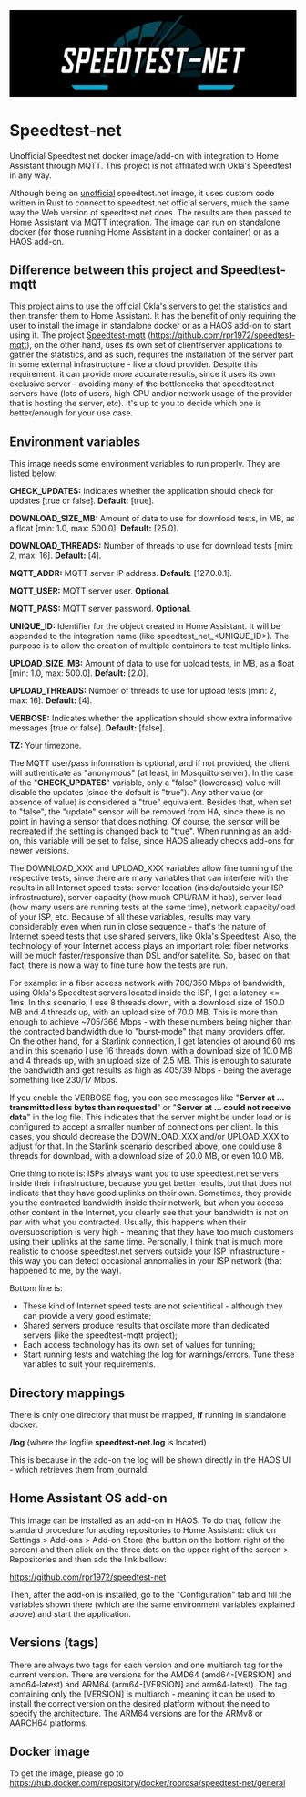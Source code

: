 ![Project Logo](https://raw.githubusercontent.com/rpr1972/speedtest-net/main/logo.png)
# Speedtest-net
Unofficial Speedtest.net docker image/add-on with integration to Home Assistant through MQTT. This project is not affiliated with Okla's Speedtest in any way.

Although being an <u>unofficial</u> speedtest.net image, it uses custom code written in Rust to connect to speedtest.net official servers, much the same way the Web version of speedtest.net does. The results are then passed to Home Assistant via MQTT integration. The image can run on standalone docker (for those running Home Assistant in a docker container) or as a HAOS add-on.

## Difference between this project and Speedtest-mqtt

This project aims to use the official Okla's servers to get the statistics and then transfer them to Home Assistant. It has the benefit of only requiring the user to install the image in standalone docker or as a HAOS add-on to start using it. The project <u>Speedtest-mqtt</u> (https://github.com/rpr1972/speedtest-mqtt), on the other hand, uses its own set of client/server applications to gather the statistics, and as such, requires the installation of the server part in some external infrastructure - like a cloud provider. Despite this requirement, it can provide more accurate results, since it uses its own exclusive server - avoiding many of the bottlenecks that speedtest.net servers have (lots of users, high CPU and/or network usage of the provider that is hosting the server, etc). It's up to you to decide which one is better/enough for your use case.

## Environment variables
This image needs some environment variables to run properly. They are listed below:

**CHECK_UPDATES:** Indicates whether the application should check for updates [true or false]. **Default:** [true].

**DOWNLOAD_SIZE_MB:** Amount of data to use for download tests, in MB, as a float [min: 1.0, max: 500.0]. **Default:** [25.0].

**DOWNLOAD_THREADS:** Number of threads to use for download tests [min: 2, max: 16]. **Default:** [4].

**MQTT_ADDR:** MQTT server IP address. **Default:** [127.0.0.1].

**MQTT_USER:** MQTT server user. **Optional**.

**MQTT_PASS:** MQTT server password. **Optional**.

**UNIQUE_ID:** Identifier for the object created in Home Assistant. It will be appended to the integration name (like speedtest_net_<UNIQUE_ID>). The purpose is to allow the creation of multiple containers to test multiple links.

**UPLOAD_SIZE_MB:** Amount of data to use for upload tests, in MB, as a float [min: 1.0, max: 500.0]. **Default:** [2.0].

**UPLOAD_THREADS:** Number of threads to use for upload tests [min: 2, max: 16]. **Default:** [4].

**VERBOSE:** Indicates whether the application should show extra informative messages [true or false]. **Default:** [false].

**TZ:** Your timezone.

The MQTT user/pass information is optional, and if not provided, the client will authenticate as "anonymous" (at least, in Mosquitto server). In the case of the "**CHECK_UPDATES**" variable, only a "false" (lowercase) value will disable the updates (since the default is "true"). Any other value (or absence of value) is considered a "true" equivalent. Besides that, when set to "false", the "update" sensor will be removed from HA, since there is no point in having a sensor that does nothing. Of course, the sensor will be recreated if the setting is changed back to "true". When running as an add-on, this variable will be set to false, since HAOS already checks add-ons for newer versions.

The DOWNLOAD_XXX and UPLOAD_XXX variables allow fine tunning of the respective tests, since there are many variables that can interfere with the results in all Internet speed tests: server location (inside/outside your ISP infrastructure), server capacity (how much CPU/RAM it has), server load (how many users are running tests at the same time), network capacity/load of your ISP, etc. Because of all these variables, results may vary considerably even when run in close sequence - that's the nature of Internet speed tests that use shared servers, like Okla's Speedtest. Also, the technology of your Internet access plays an important role: fiber networks will be much faster/responsive than DSL and/or satellite. So, based on that fact, there is now a way to fine tune how the tests are run. 

For example: in a fiber access network with 700/350 Mbps of bandwidth, using Okla's Speedtest servers located inside the ISP, I get a latency <= 1ms. In this scenario, I use 8 threads down, with a download size of 150.0 MB and 4 threads up, with an upload size of 70.0 MB. This is more than enough to achieve ~705/366 Mbps - with these numbers being higher than the contracted bandwidth due to "burst-mode" that many providers offer. On the other hand, for a Starlink connection, I get latencies of around 60 ms and in this scenario I use 16 threads down, with a download size of 10.0 MB and 4 threads up, with an upload size of 2.5 MB. This is enough to saturate the bandwidth and get results as high as 405/39 Mbps - being the average something like 230/17 Mbps.

If you enable the VERBOSE flag, you can see messages like "**Server at ... transmitted less bytes than requested**" or "**Server at ... could not receive data**" in the log file. This indicates that the server might be under load or is configured to accept a smaller number of connections per client. In this cases, you should decrease the DOWNLOAD_XXX and/or UPLOAD_XXX to adjust for that. In the Starlink scenario described above, one could use 8 threads for download, with a download size of 20.0 MB, or even 10.0 MB.

One thing to note is: ISPs always want you to use speedtest.net servers inside their infrastructure, because you get better results, but that does not indicate that they have good uplinks on their own. Sometimes, they provide you the contracted bandwidth inside their network, but when you access other content in the Internet, you clearly see that your bandwidth is not on par with what you contracted. Usually, this happens when their oversubscription is very high - meaning that they have too much customers using their uplinks at the same time. Personally, I think that is much more realistic to choose speedtest.net servers outside your ISP infrastructure - this way you can detect occasional annomalies in your ISP network (that happened to me, by the way).

Bottom line is:

   * These kind of Internet speed tests are not scientifical - although they can provide a very good estimate;
   * Shared servers produce results that oscilate more than dedicated servers (like the speedtest-mqtt project);
   * Each access technology has its own set of values for tunning;
   * Start running tests and watching the log for warnings/errors. Tune these variables to suit your requirements.

## Directory mappings

There is only one directory that must be mapped, **if** running in standalone docker:

**/log**  (where the logfile **speedtest-net.log** is located)

This is because in the add-on the log will be shown directly in the HAOS UI - which retrieves them from journald.

## Home Assistant OS add-on

This image can be installed as an add-on in HAOS. To do that, follow the standard procedure for adding repositories to Home Assistant: click on Settings > Add-ons > Add-on Store (the button on the bottom right of the screen) and then click on the three dots on the upper right of the screen > Repositories and then add the link bellow:

https://github.com/rpr1972/speedtest-net

Then, after the add-on is installed, go to the "Configuration" tab and fill the variables shown there (which are the same environment variables explained above) and start the application.

## Versions (tags)

There are always two tags for each version and one multiarch tag for the current version. There are versions for the AMD64 (amd64-[VERSION] and amd64-latest) and ARM64 (arm64-[VERSION] and arm64-latest). The tag containing only the [VERSION] is multiarch - meaning it can be used to install the correct version on the desired platform without the need to specify the architecture. The ARM64 versions are for the ARMv8 or AARCH64 platforms.

## Docker image
To get the image, please go to https://hub.docker.com/repository/docker/robrosa/speedtest-net/general
